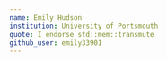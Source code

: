 ```yaml
---
name: Emily Hudson 
institution: University of Portsmouth
quote: I endorse std::mem::transmute
github_user: emily33901
---
```

